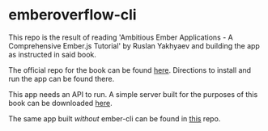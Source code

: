 # emberoverflow-cli

This repo is the result of reading 'Ambitious Ember Applications - A Comprehensive Ember.js Tutorial' by Ruslan Yakhyaev and building the app as instructed in said book.

The official repo for the book can be found [here](https://github.com/ryakh/emberoverflow-cli). Directions to install and run the app can be found there.

This app needs an API to run. A simple server built for the purposes of this book can be downloaded [here](https://github.com/ryakh/emberoverflow-server).

The same app built _without_ ember-cli can be found in [this](https://github.com/camskene/emberoverflow-sk) repo.
